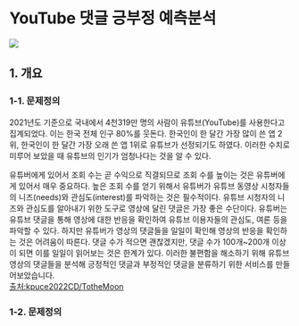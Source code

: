 # YouTube 댓글 긍부정 예측분석
<img src="![yo](https://user-images.githubusercontent.com/79899868/235559461-114ac923-b809-41f0-b166-2b61ca725594.png)" align="center">

## 1. 개요

### 1-1. 문제정의
2021년도 기준으로 국내에서 4천319만 명의 사람이 유튜브(YouTube)를 사용한다고 집계되었다. 이는 한국 전체 인구 80%를 웃돈다. 한국인이 한 달간 가장 많이 쓴 앱 2위, 한국인이 한 달간 가장 오래 쓴 앱 1위로 유튜브가 선정되기도 하였다. 이러한 수치로 미루어 보았을 때 유튜브의 인기가 엄청나다는 것을 알 수 있다.<br>

유튜버에게 있어서 조회 수는 곧 수익으로 직결되므로 조회 수를 높이는 것은 유튜버에게 있어서 매우 중요하다. 높은 조회 수를 얻기 위해서 유튜버가 유튜브 동영상 시청자들의 니즈(needs)와 관심도(interest)를 파악하는 것은 필수적이다. 유튜브 시청자의 니즈와 관심도를 알아내기 위한 도구로 영상에 달린 댓글은 가장 좋은 수단이다. 유튜버는 유튜브 댓글을 통해 영상에 대한 반응을 확인하여 유튜브 이용자들의 관심도, 여론 등을 파악할 수 있다. 하지만 유튜버가 영상의 댓글들을 일일이 확인해 영상의 반응을 확인하는 것은 어려움이 따른다. 댓글 수가 적으면 괜찮겠지만, 댓글 수가 100개~200개 이상이 되면 이를 일일이 읽어보는 것은 한계가 있다. 이러한 불편함을 해소하기 위해 유튜브 영상의 댓글들을 분석해 긍정적인 댓글과 부정적인 댓글을 분류하기 위한 서비스를 만들어보았습니다. <br>[출처:kpuce2022CD/TotheMoon](https://github.com/kpuce2022CD/TotheMoon)<br>
### 1-2. 문제정의
